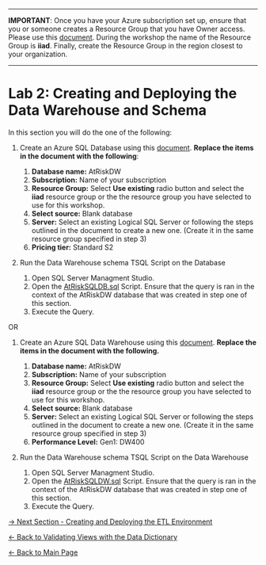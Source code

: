 ﻿**************************************************************************************************************************************************************************************** 
**IMPORTANT**:  Once you have your Azure subscription set up,  ensure that you or someone creates a Resource Group that you have Owner access. Please use this [document](https://docs.microsoft.com/en-us/azure/azure-resource-manager/resource-group-portal).  During the workshop the name of the Resource Group is **iiad**.  Finally, create the Resource Group in the region closest to your organization.
**************************************************************************************************************************************************************************************** 


# Lab 2:  Creating and Deploying the Data Warehouse and Schema

In this section you will do the one of the following:
1. Create an Azure SQL Database using this [document](https://docs.microsoft.com/en-us/azure/sql-database/sql-database-get-started-portal).  **Replace the items in the document with the following**:

	1.  **Database name:** AtRiskDW
	2.  **Subscription:** Name of your subscription
	3.  **Resource Group:** Select **Use existing** radio button and select the **iiad** resource group or the the resource group you have selected to use for this workshop.
	4.  **Select source:**  Blank database
	5.  **Server:**  Select an existing Logical SQL Server or following the steps outlined in the document to create a new one.  (Create it in the same resource group specified in step 3)
	6.  **Pricing tier:**  Standard S2

2. Run the Data Warehouse schema TSQL Script on the Database
	1.  Open SQL Server Managment Studio.
	2.  Open the [AtRiskSQLDB.sql](https://github.com/pleblanc72/Insights-in-a-Day/tree/master/2%20-%20Lab%202%20Creating%20and%20Deploying%20the%20Data%20Warehouse%20and%20Schema/Azure%20SQL%20Database) Script.  Ensure that the query is ran in the context of the AtRiskDW database that was created in step one of this section.
	3.  Execute the Query.

OR

1. Create an Azure SQL Data Warehouse using this [document](https://docs.microsoft.com/en-us/azure/sql-data-warehouse/create-data-warehouse-portal).  **Replace the items in the document with the following.**

	1.  **Database name:** AtRiskDW
	2.  **Subscription:** Name of your subscription
	3.  **Resource Group:** Select **Use existing** radio button and select the **iiad** resource group or the the resource group you have selected to use for this workshop.
	4.  **Select source:**  Blank database
	5.  **Server:**  Select an existing Logical SQL Server or following the steps outlined in the document to create a new one.  (Create it in the same resource group specified in step 3)
	6.  **Performance Level:**  Gen1: DW400

2. Run the Data Warehouse schema TSQL Script on the  Data Warehouse
	1.  Open SQL Server Managment Studio.
	2.  Open the [AtRiskSQLDW.sql](https://github.com/pleblanc72/Insights-in-a-Day/tree/master/2%20-%20Lab%202%20Creating%20and%20Deploying%20the%20Data%20Warehouse%20and%20Schema/Azure%20SQL%20Data%20Warehouse) Script.  Ensure that the query is ran in the context of the AtRiskDW database that was created in step one of this section.
	3.  Execute the Query.



[-> Next Section - Creating and Deploying the ETL Environment](https://github.com/pleblanc72/Insights-in-a-Day/tree/master/3%20-%20Lab%203%20Create%20and%20Deploying%20the%20ETL%20Environment)

[<- Back to Validating Views with the Data Dictionary](https://github.com/pleblanc72/Insights-in-a-Day/tree/master/1%20-%20Lab%201%20Validating%20Data%20Dictionary)

[<- Back to Main Page](https://github.com/pleblanc72/Insights-in-a-Day)